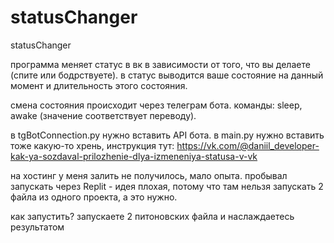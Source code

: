 # statusChanger
statusChanger

программа меняет статус в вк в зависимости от того, что вы делаете (спите или бодрствуете).
в статус выводится ваше состояние на данный момент и длительность этого состояния.

смена состояния происходит через телеграм бота. команды: sleep, awake (значение соответствует переводу).

в tgBotConnection.py нужно вставить API бота.
в main.py нужно вставить тоже какую-то хрень, инструкция тут: 
https://vk.com/@daniil_developer-kak-ya-sozdaval-prilozhenie-dlya-izmeneniya-statusa-v-vk

на хостинг у меня залить не получилось, мало опыта. пробывал запускать через Replit - идея плохая, потому что там нельзя запускать 2 файла из одного проекта, а это нужно.

как запустить?
запускаете 2 питоновских файла и наслаждаетесь результатом 
